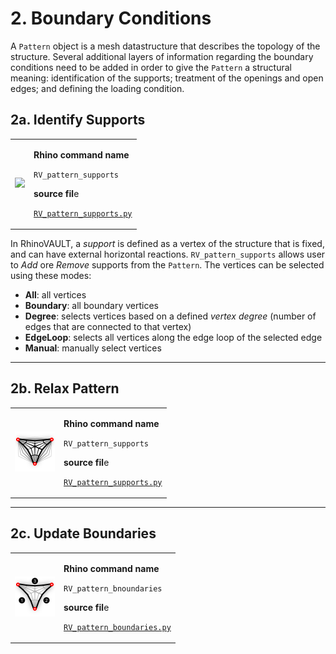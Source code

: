 # 2. Boundary Conditions

A `Pattern` object is a mesh datastructure that describes the topology of the structure. Several additional layers of information regarding the boundary conditions need to be added in order to give the `Pattern` a structural meaning: identification of the supports; treatment of the openings and open edges; and defining the loading condition.

## 2a. Identify Supports

|                                                 |                                                                                                                                                                                                                         |
| ----------------------------------------------- | ----------------------------------------------------------------------------------------------------------------------------------------------------------------------------------------------------------------------- |
|  ![](<../.gitbook/assets/RV\_supports (2).svg>) | <p><strong>Rhino command name</strong></p><p><code>RV_pattern_supports</code></p><p></p><p><strong>source fil</strong>e</p><p><a href="../../plugin/RV_pattern_supports.py"><code>RV_pattern_supports.py</code></a></p> |

In RhinoVAULT, a _support_ is defined as a vertex of the structure that is fixed, and can have external horizontal reactions. `RV_pattern_supports` allows user to _Add_ ore _Remove_ supports from the `Pattern`. The vertices can be selected using these modes:

* **All**: all vertices
* **Boundary**: all boundary vertices
* **Degree**: selects vertices based on a defined _vertex degree_ (number of edges that are connected to that vertex)
* **EdgeLoop**: selects all vertices along the edge loop of the selected edge
* **Manual**: manually select vertices

***

## 2b. Relax Pattern

|                                                                         |                                                                                                                                                                                                                         |
| ----------------------------------------------------------------------- | ----------------------------------------------------------------------------------------------------------------------------------------------------------------------------------------------------------------------- |
| <img src="../.gitbook/assets/RV_relax.svg" alt="" data-size="original"> | <p><strong>Rhino command name</strong></p><p><code>RV_pattern_supports</code></p><p></p><p><strong>source fil</strong>e</p><p><a href="../../plugin/RV_pattern_supports.py"><code>RV_pattern_supports.py</code></a></p> |



***

## 2c. Update Boundaries

|                                                                                  |                                                                                                                                                                                                                                |
| -------------------------------------------------------------------------------- | ------------------------------------------------------------------------------------------------------------------------------------------------------------------------------------------------------------------------------ |
| <img src="../.gitbook/assets/RV_boundaries (1).svg" alt="" data-size="original"> | <p><strong>Rhino command name</strong></p><p><code>RV_pattern_bnoundaries</code></p><p></p><p><strong>source fil</strong>e</p><p><a href="../../plugin/RV_pattern_boundaries.py"><code>RV_pattern_boundaries.py</code></a></p> |

